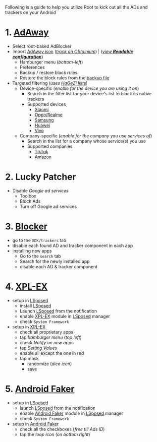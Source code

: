 Following is a guide to help you utilize Root to kick out all the ADs and trackers on your Android

# 1. [AdAway](https://f-droid.org/packages/org.adaway)
- Select root-based AdBlocker
- Import [AdAway.json](https://github.com/DestroyerBDT/tracKick/releases/latest/download/AdAway.json) ([*track on Obtainium*](https://apps.obtainium.imranr.dev/redirect?r=obtainium://app/%7B%22id%22%3A%22748145273%22%2C%22url%22%3A%22https%3A%2F%2Fgithub.com%2FDestroyerBDT%2FtracKick%22%2C%22author%22%3A%22DestroyerBDT%22%2C%22name%22%3A%22tracKick%22%2C%22preferredApkIndex%22%3A0%2C%22additionalSettings%22%3A%22%7B%5C%22includePrereleases%5C%22%3Afalse%2C%5C%22fallbackToOlderReleases%5C%22%3Atrue%2C%5C%22filterReleaseTitlesByRegEx%5C%22%3A%5C%22%5C%22%2C%5C%22filterReleaseNotesByRegEx%5C%22%3A%5C%22%5C%22%2C%5C%22verifyLatestTag%5C%22%3Afalse%2C%5C%22dontSortReleasesList%5C%22%3Afalse%2C%5C%22useLatestAssetDateAsReleaseDate%5C%22%3Afalse%2C%5C%22releaseTitleAsVersion%5C%22%3Afalse%2C%5C%22trackOnly%5C%22%3Atrue%2C%5C%22versionExtractionRegEx%5C%22%3A%5C%22%5C%22%2C%5C%22matchGroupToUse%5C%22%3A%5C%22%5C%22%2C%5C%22versionDetection%5C%22%3Atrue%2C%5C%22releaseDateAsVersion%5C%22%3Afalse%2C%5C%22useVersionCodeAsOSVersion%5C%22%3Afalse%2C%5C%22apkFilterRegEx%5C%22%3A%5C%22%5C%22%2C%5C%22invertAPKFilter%5C%22%3Afalse%2C%5C%22autoApkFilterByArch%5C%22%3Afalse%2C%5C%22appName%5C%22%3A%5C%22tracKick%5C%22%2C%5C%22shizukuPretendToBeGooglePlay%5C%22%3Afalse%2C%5C%22allowInsecure%5C%22%3Afalse%2C%5C%22exemptFromBackgroundUpdates%5C%22%3Afalse%2C%5C%22skipUpdateNotifications%5C%22%3Afalse%2C%5C%22about%5C%22%3A%5C%22%5C%22%2C%5C%22refreshBeforeDownload%5C%22%3Afalse%7D%22%2C%22overrideSource%22%3A%22GitHub%22%7D)) | ([*view **Readable configuration***](https://github.com/DestroyerBDT/tracKick/blob/main/AdAway/Readable%20configuration.md))
  - Hamburger menu (*bottom-left*)
  - Preferences
  - Backup / restore block rules
  - Restore the block rules from the [backup file](https://github.com/DestroyerBDT/tracKick/releases/latest/download/AdAway.json)
- Targeted filtering (*uses [HaGeZi lists](https://github.com/hagezi/dns-blocklists?tab=readme-ov-file#native)*)
  - Device-specific (*enable for the device you are using it on*)
    - Search in the filter list for your device's list to block its native trackers
    - Supported devices
       - [Xiaomi](https://raw.githubusercontent.com/hagezi/dns-blocklists/main/hosts/native.xiaomi.txt)
       - [Oppo/Realme](https://raw.githubusercontent.com/hagezi/dns-blocklists/main/hosts/native.oppo-realme.txt)
       - [Samsung](https://raw.githubusercontent.com/hagezi/dns-blocklists/main/hosts/native.samsung.txt)
       - [Huawei](https://raw.githubusercontent.com/hagezi/dns-blocklists/main/domains/native.huawei.txt)
       - [Vivo](https://raw.githubusercontent.com/hagezi/dns-blocklists/main/hosts/native.vivo.txt)
  - Company-specific (*enable for the company you use services of*)
    - Search in the list for a company whose service(s) you use
    - Supported companies
       - [TikTok](https://raw.githubusercontent.com/hagezi/dns-blocklists/main/domains/native.tiktok.extended.txt)
       - [Amazon](https://raw.githubusercontent.com/hagezi/dns-blocklists/main/domains/native.amazon.txt)
# 2. Lucky Patcher
- Disable *Google ad services*
   - Toolbox
   - Block Ads
   - Turn off Google ad services
# 3. [Blocker](<https://f-droid.org/packages/com.merxury.blocker>)
- go to the `SDK/trackers` tab
- disable each found AD and tracker component in each app
- installing new apps
  - Go to the `search` tab
  - Search for the newly installed app
  - disable each AD & tracker component
# 4. [XPL-EX](https://github.com/0bbedCode/XPL-EX)
- setup in [LSposed](https://github.com/JingMatrix/LSPosed)
  - install [LSposed](https://github.com/JingMatrix/LSPosed)
  - Launch [LSposed](https://github.com/JingMatrix/LSPosed) from the notification
  - enable [XPL-EX](https://github.com/JingMatrix/LSPosed) module in [LSposed](https://github.com/JingMatrix/LSPosed) manager
  - check `System Framework`
- setup in [XPL-EX](https://github.com/0bbedCode/XPL-EX)
  - check all proprietary apps
  - tap *hamburger menu* (*top left*)
  - check *Notify on new apps*
  - tap *Setting Values*
  - enable all except the one in red
  - tap mask
    - randomize (*dice icon*)
    - save
# 5. [Android Faker](https://github.com/Android1500/AndroidFaker)
- setup in [LSposed](https://github.com/JingMatrix/LSPosed)
  - launch [LSposed](https://github.com/JingMatrix/LSPosed) from the notification
  - enable [Android Faker](https://github.com/Android1500/AndroidFaker) module in [LSposed](https://github.com/JingMatrix/LSPosed) manager
  - check `System Framework`
- setup in [Android Faker](https://github.com/Android1500/AndroidFaker)
  - check all the checkboxes (*free till Ads ID*)
  - tap the *loop icon* (*on bottom right*)
